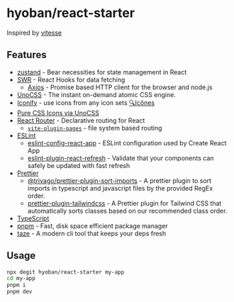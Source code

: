 # hyoban/react-starter

Inspired by [vitesse](https://github.com/antfu/vitesse)

## Features

- [zustand](https://github.com/pmndrs/zustand) - Bear necessities for state management in React
- [SWR](https://swr.vercel.app/) - React Hooks for data fetching
  - [Axios](https://axios-http.com/) - Promise based HTTP client for the browser and node.js
- [UnoCSS](https://github.com/antfu/unocss) - The instant on-demand atomic CSS engine.
- [Iconify](https://iconify.design) - use icons from any icon sets [🔍Icônes](https://icones.netlify.app/)
- [Pure CSS Icons via UnoCSS](https://github.com/antfu/unocss/tree/main/packages/preset-icons)
- [React Router](https://github.com/remix-run/react-router) - Declarative routing for React
  - [`vite-plugin-pages`](https://github.com/hannoeru/vite-plugin-pages) - file system based routing
- [ESLint](https://eslint.org/)
  - [eslint-config-react-app](https://www.npmjs.com/package/eslint-config-react-app) - ESLint configuration used by Create React App
  - [eslint-plugin-react-refresh](https://github.com/ArnaudBarre/eslint-plugin-react-refresh) - Validate that your components can safely be updated with fast refresh
- [Prettier](https://prettier.io/)
  - [@trivago/prettier-plugin-sort-imports](https://github.com/trivago/prettier-plugin-sort-imports) - A prettier plugin to sort imports in typescript and javascript files by the provided RegEx order.
  - [prettier-plugin-tailwindcss](https://github.com/tailwindlabs/prettier-plugin-tailwindcss) - A Prettier plugin for Tailwind CSS that automatically sorts classes based on our recommended class order.
- [TypeScript](https://www.typescriptlang.org/)
- [pnpm](https://pnpm.io/) - Fast, disk space efficient package manager
- [taze](https://github.com/antfu/taze) - A modern cli tool that keeps your deps fresh

## Usage

```bash
npx degit hyoban/react-starter my-app
cd my-app
pnpm i
pnpm dev
```
